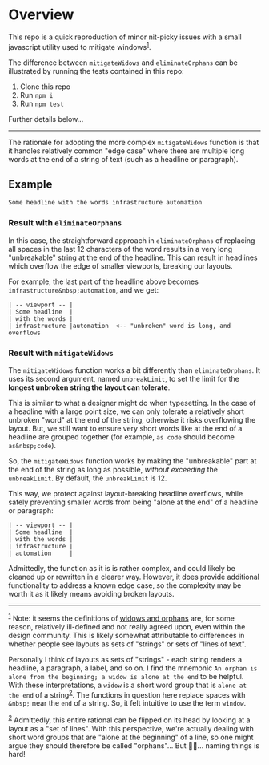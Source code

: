 # Overview

This repo is a quick reproduction of minor nit-picky issues with a small javascript utility used to mitigate windows<sup id="a1">[1](#f1)</sup>.

The difference between `mitigateWidows` and `eliminateOrphans` can be illustrated by running the tests contained in this repo:

1. Clone this repo
2. Run `npm i`
3. Run `npm test`

Further details below...

---

The rationale for adopting the more complex `mitigateWidows` function is that it handles relatively common "edge case" where there are multiple long words at the end of a string of text (such as a headline or paragraph).

## Example

```
Some headline with the words infrastructure automation
```

### Result with `eliminateOrphans`

In this case, the straightforward approach in `eliminateOrphans` of replacing all spaces in the last 12 characters of the word results in a very long "unbreakable" string at the end of the headline. This can result in headlines which overflow the edge of smaller viewports, breaking our layouts.

For example, the last part of the headline above becomes `infrastructure&nbsp;automation`, and we get:

```
| -- viewport -- |
| Some headline  |
| with the words |
| infrastructure |automation  <-- "unbroken" word is long, and overflows
```

### Result with `mitigateWidows`

The `mitigateWidows` function works a bit differently than `eliminateOrphans`. It uses its second argument, named `unbreakLimit`, to set the limit for the **longest unbroken string the layout can tolerate**.

This is similar to what a designer might do when typesetting. In the case of a headline with a large point size, we can only tolerate a relatively short unbroken "word" at the end of the string, otherwise it risks overflowing the layout. But, we still want to ensure very short words like at the end of a headline are grouped together (for example, `as code` should become `as&nbsp;code`).

So, the `mitigateWidows` function works by making the "unbreakable" part at the end of the string as long as possible, _without exceeding_ the `unbreakLimit`. By default, the `unbreakLimit` is 12.

This way, we protect against layout-breaking headline overflows, while safely preventing smaller words from being "alone at the end" of a headline or paragraph:

```
| -- viewport -- |
| Some headline  |
| with the words |
| infrastructure |
| automation     |
```

Admittedly, the function as it is is rather complex, and could likely be cleaned up or rewritten in a clearer way. However, it does provide additional functionality to address a known edge case, so the complexity may be worth it as it likely means avoiding broken layouts.

---

<sup id="f1">[1](#a1)</sup> Note: it seems the definitions of [widows and orphans](https://en.wikipedia.org/wiki/Widows_and_orphans) are, for some reason, relatively ill-defined and not really agreed upon, even within the design community. This is likely somewhat attributable to differences in whether people see layouts as sets of "strings" or sets of "lines of text".

Personally I think of layouts as sets of "strings" - each string renders a headline, a paragraph, a label, and so on. I find the mnemonic `An orphan is alone from the beginning; a widow is alone at the end` to be helpful. With these interpretations, a `widow` is a short word group that is `alone at the end` of a string<sup id="a2">[2](#f2)</sup>. The functions in question here replace spaces with `&nbsp;` near the `end` of a string. So, it felt intuitive to use the term `window`.

<sup id="f2">[2](#a2)</sup> Admittedly, this entire rational can be flipped on its head by looking at a layout as a "set of lines". With this perspective, we're actually dealing with short word groups that are "alone at the beginning" of a line, so one might argue they should therefore be called "orphans"... But 🤷‍♂️... naming things is hard!
